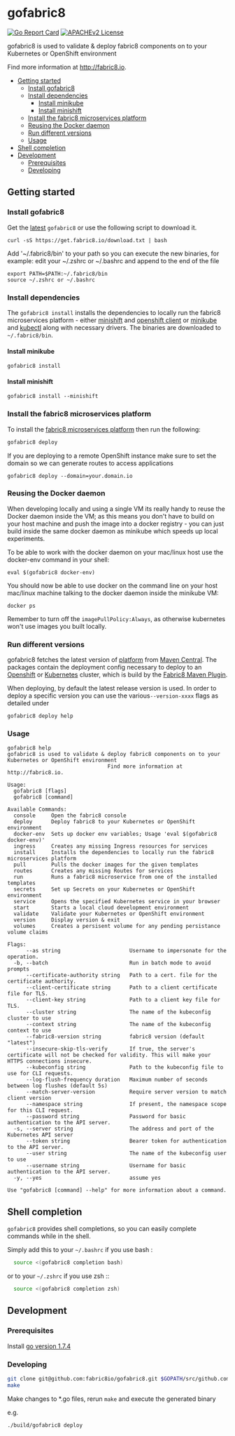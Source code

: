 # gofabric8

[![Go Report Card](https://goreportcard.com/badge/github.com/fabric8io/gofabric8)](https://goreportcard.com/report/github.com/fabric8io/gofabric8)
[![APACHEv2 License](https://img.shields.io/badge/license-APACHEv2-blue.svg)](https://github.com/fabric8io/gofabric8/blob/master/LICENSE)

gofabric8 is used to validate & deploy fabric8 components on to your Kubernetes
or OpenShift environment

Find more information at http://fabric8.io.

<!-- START doctoc generated TOC please keep comment here to allow auto update -->
<!-- DON'T EDIT THIS SECTION, INSTEAD RE-RUN doctoc TO UPDATE -->


- [Getting started](#getting-started)
  - [Install gofabric8](#install-gofabric8)
  - [Install dependencies](#install-dependencies)
    - [Install minikube](#install-minikube)
    - [Install minishift](#install-minishift)
  - [Install the fabric8 microservices platform](#install-the-fabric8-microservices-platform)
  - [Reusing the Docker daemon](#reusing-the-docker-daemon)
  - [Run different versions](#run-different-versions)
  - [Usage](#usage)
- [Shell completion](#shell-completion)
- [Development](#development)
  - [Prerequisites](#prerequisites)
  - [Developing](#developing)

<!-- END doctoc generated TOC please keep comment here to allow auto update -->

## Getting started

### Install gofabric8

Get the [latest](https://github.com/fabric8io/gofabric8/releases/latest/)
`gofabric8` or use the following script to download it.

```
curl -sS https://get.fabric8.io/download.txt | bash
```

Add '~/.fabric8/bin' to your path so you can execute the new binaries, for
example: edit your ~/.zshrc or ~/.bashrc and append to the end of the file

```
export PATH=$PATH:~/.fabric8/bin
source ~/.zshrc or ~/.bashrc
```

### Install dependencies

The `gofabric8 install` installs the dependencies to locally run the fabric8
microservices platform - either [minishift][minishift] and [openshift
client][oc] or [minikube][minikube] and [kubectl][kubectl] along with necessary
drivers. The binaries are downloaded to `~/.fabric8/bin`.

#### Install minikube

```
gofabric8 install
```

#### Install minishift

```
gofabric8 install --minishift
```

### Install the fabric8 microservices platform

To install the [fabric8 microservices platform](http://fabric8.io/) then run the following:

```sh
gofabric8 deploy
```

If you are deploying to a remote OpenShift instance make sure to set the domain
so we can generate routes to access applications

```
gofabric8 deploy --domain=your.domain.io
```

### Reusing the Docker daemon

When developing locally and using a single VM its really handy to reuse the
Docker daemon inside the VM; as this means you don't have to build on your host
machine and push the image into a docker registry - you can just build inside
the same docker daemon as minikube which speeds up local experiments.

To be able to work with the docker daemon on your mac/linux host use the
docker-env command in your shell:

```
eval $(gofabric8 docker-env)
```

You should now be able to use docker on the command line on your host mac/linux
machine talking to the docker daemon inside the minikube VM:

```
docker ps
```

Remember to turn off the `imagePullPolicy:Always`, as otherwise kubernetes won't
use images you built locally.

### Run different versions

gofabric8 fetches the latest version of [platform][package] from [Maven
Central][central]. The packages contain the deployment config necessary to
deploy to an [Openshift][origin] or [Kubernetes][k8s] cluster, which is build by
the [Fabric8 Maven Plugin][fmp].

When deploying, by default the latest release version is used. In order to
deploy a specific version you can use the various`--version-xxxx` flags as
detailed under

```
gofabric8 deploy help
```

### Usage

```
gofabric8 help
gofabric8 is used to validate & deploy fabric8 components on to your Kubernetes or OpenShift environment
								Find more information at http://fabric8.io.

Usage:
  gofabric8 [flags]
  gofabric8 [command]

Available Commands:
  console     Open the fabric8 console
  deploy      Deploy fabric8 to your Kubernetes or OpenShift environment
  docker-env  Sets up docker env variables; Usage 'eval $(gofabric8 docker-env)'
  ingress     Creates any missing Ingress resources for services
  install     Installs the dependencies to locally run the fabric8 microservices platform
  pull        Pulls the docker images for the given templates
  routes      Creates any missing Routes for services
  run         Runs a fabric8 microservice from one of the installed templates
  secrets     Set up Secrets on your Kubernetes or OpenShift environment
  service     Opens the specified Kubernetes service in your browser
  start       Starts a local cloud development environment
  validate    Validate your Kubernetes or OpenShift environment
  version     Display version & exit
  volumes     Creates a persisent volume for any pending persistance volume claims

Flags:
      --as string                      Username to impersonate for the operation.
  -b, --batch                          Run in batch mode to avoid prompts
      --certificate-authority string   Path to a cert. file for the certificate authority.
      --client-certificate string      Path to a client certificate file for TLS.
      --client-key string              Path to a client key file for TLS.
      --cluster string                 The name of the kubeconfig cluster to use
      --context string                 The name of the kubeconfig context to use
      --fabric8-version string         fabric8 version (default "latest")
      --insecure-skip-tls-verify       If true, the server's certificate will not be checked for validity. This will make your HTTPS connections insecure.
      --kubeconfig string              Path to the kubeconfig file to use for CLI requests.
      --log-flush-frequency duration   Maximum number of seconds between log flushes (default 5s)
      --match-server-version           Require server version to match client version
      --namespace string               If present, the namespace scope for this CLI request.
      --password string                Password for basic authentication to the API server.
  -s, --server string                  The address and port of the Kubernetes API server
      --token string                   Bearer token for authentication to the API server.
      --user string                    The name of the kubeconfig user to use
      --username string                Username for basic authentication to the API server.
  -y, --yes                            assume yes

Use "gofabric8 [command] --help" for more information about a command.
```

## Shell completion

``gofabric8`` provides shell completions, so you can easily complete commands while in the shell.

Simply add this to your ``~/.bashrc`` if you use bash :

```sh
  source <(gofabric8 completion bash)
```

or to your ``~/.zshrc`` if you use zsh ::

```sh
  source <(gofabric8 completion zsh)
```

## Development

### Prerequisites

Install [go version 1.7.4](https://golang.org/doc/install)

### Developing

```sh
git clone git@github.com:fabric8io/gofabric8.git $GOPATH/src/github.com/fabric8io/gofabric8
make
```

Make changes to *.go files, rerun `make` and execute the generated binary

e.g.

```sh
./build/gofabric8 deploy

```

[central]: http://central.maven.org/maven2/io/fabric8/
[fmp]: https://maven.fabric8.io
[k8s]: https://kubernetes.io
[kubectl]: https://kubernetes.io/docs/reference/kubectl/overview/
[minikube]: https://github.com/kubernetes/minikube
[minishift]: https://github.com/minishift/minishift
[oc]: https://docs.openshift.org/latest/cli_reference/index.html
[origin]: https://openshift.org
[package]: http://central.maven.org/maven2/io/fabric8/platform
